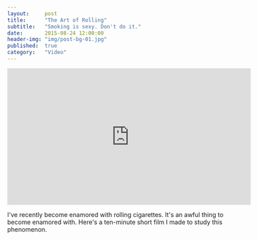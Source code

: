 ```yaml
---
layout:     post
title:      "The Art of Rolling"
subtitle:   "Smoking is sexy. Don't do it."
date:       2015-08-24 12:00:00
header-img: "img/post-bg-01.jpg"
published:  true
category:   "Video"
---
```

<iframe width="560" height="315" src="https://www.youtube.com/embed/5-y6tGX6cqM" frameborder="0" allowfullscreen></iframe>

<p>I've recently become enamored with rolling cigarettes. It's an awful thing to become enamored with. Here's a ten-minute short film I made to study this phenomenon.</p>

